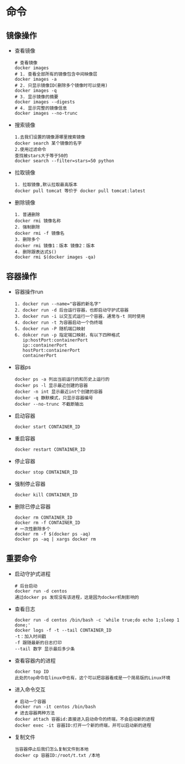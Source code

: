 # 命令
## 镜像操作
- 查看镜像
    ```shell
    # 查看镜像
    docker images
    # 1. 查看全部所有的镜像包含中间映像层
    docker images -a
    # 2. 只显示镜像ID(删除多个镜像时可以使用)
    docker images -q
    # 3. 显示镜像的摘要
    docker images --digests
    # 4. 显示完整的镜像信息
    docker images --no-trunc
    
    ```
- 搜索镜像
    ```shell
    1.去我们设置的镜像源哪里搜索镜像
    docker search 某个镜像的名字
    2.使用过滤命令
    查找被stars大于等于50的
    docker search --filter=stars=50 python
    
    ```
- 拉取镜像
    ```shell
    1. 拉取镜像,默认拉取最高版本
    docker pull tomcat 等价于 docker pull tomcat:latest
    ```
- 删除镜像
    ```shell
    1. 普通删除
    docker rmi 镜像名称
    2. 强制删除
    docker rmi -f 镜像名
    3. 删除多个
    docker rmi 镜像1：版本 镜像2：版本
    4. 删除跟表达式$()
    docker rmi $(docker images -qa)
    ```
## 容器操作
- 容器操作run
    ```shell
    1. docker run --name="容器的新名字"
    2. docker run -d 后台运行容器，也即启动守护式容器
    3. docker run -i 以交互式运行一个容器，通常与-t 同时使用
    4. docker run -t 为容器启动一个伪终端
    5. docker run -P 随机端口映射
    6. dokcer run -p 指定端口映射，有以下四种格式
       ip:hostPort:containerPort
       ip::containerPort
       hostPort:containerPort
       containerPort
    ```
- 容器ps
    ```shell
    docker ps -a 列出当前运行的和历史上运行的
    docker ps -l 显示最近创建的容器
    docker -n int 显示最近int个创建的容器
    docker -q 静默模式，只显示容器编号
    docker --no-trunc 不截断输出
    
    ```
- 启动容器
    ```shell
    docker start CONTAINER_ID
    ```
- 重启容器
    ```shell
    docker restart CONTAINER_ID
    ```
- 停止容器
    ```shell
    docker stop CONTAINER_ID
    ```
- 强制停止容器
    ```shell
    docker kill CONTAINER_ID
    ```
- 删除已停止容器
    ```shell
    docker rm CONTAINER_ID
    docker rm -f CONTAINER_ID
    # 一次性删除多个
    docker rm -f $(docker ps -aq)
    docker ps -aq | xargs docker rm
    ```
## 重要命令
- 启动守护式进程
    ```shell
    # 后台启动
    docker run -d centos
    通过docker ps 发现没有该进程，这是因为docker机制影响的
    ```
- 查看日志
    ```shell
    docker run -d centos /bin/bash -c 'while true;do echo 1;sleep 1 done;'
    docker logs -f -t --tail CONTAINER_ID
    -t：加入时间戳
    -f 跟随最新的日志打印
    --tail 数字 显示最后多少条
    
    ```
- 查看容器内的进程
    ```shell
    docker top ID
    此处的top命令在linux中也有，这个可以把容器看成是一个简易版的Linux环境
    ```
    
- 进入命令交互
    ```shell
    # 启动一个容器
    docker run -it centos /bin/bash
    # 进去容器两种方法
    docker attach 容器id:直接进入启动命令的终端，不会启动新的进程
    docker exec -it 容器ID:打开一个新的终端，并可以启动新的进程
    ```
    
- 复制文件
    ```shell
    当容器停止后我们怎么复制文件到本地
    docker cp 容器ID:/root/t.txt /本地
    ```